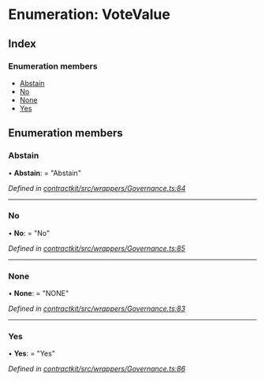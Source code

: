 # Enumeration: VoteValue

## Index

### Enumeration members

* [Abstain](_wrappers_governance_.votevalue.md#abstain)
* [No](_wrappers_governance_.votevalue.md#no)
* [None](_wrappers_governance_.votevalue.md#none)
* [Yes](_wrappers_governance_.votevalue.md#yes)

## Enumeration members

###  Abstain

• **Abstain**: = "Abstain"

*Defined in [contractkit/src/wrappers/Governance.ts:84](https://github.com/celo-org/celo-monorepo/blob/master/packages/contractkit/src/wrappers/Governance.ts#L84)*

___

###  No

• **No**: = "No"

*Defined in [contractkit/src/wrappers/Governance.ts:85](https://github.com/celo-org/celo-monorepo/blob/master/packages/contractkit/src/wrappers/Governance.ts#L85)*

___

###  None

• **None**: = "NONE"

*Defined in [contractkit/src/wrappers/Governance.ts:83](https://github.com/celo-org/celo-monorepo/blob/master/packages/contractkit/src/wrappers/Governance.ts#L83)*

___

###  Yes

• **Yes**: = "Yes"

*Defined in [contractkit/src/wrappers/Governance.ts:86](https://github.com/celo-org/celo-monorepo/blob/master/packages/contractkit/src/wrappers/Governance.ts#L86)*
